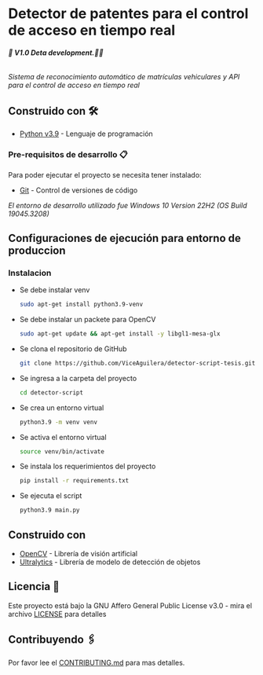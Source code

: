 # Detector de patentes para el control de acceso en tiempo real

###### **🚧 V1.0 Deta development.🚧🔨**

_Sistema de reconocimiento automático de matrículas vehiculares y API para el control de acceso en tiempo real_

## Construido con 🛠️

- [Python v3.9](https://www.python.org/) - Lenguaje de programación

### Pre-requisitos de desarrollo 📋

Para poder ejecutar el proyecto se necesita tener instalado:

- [Git](https://git-scm.com/downloads) - Control de versiones de código

_El entorno de desarrollo utilizado fue Windows 10 Version 22H2 (OS Build 19045.3208)_

## Configuraciones de ejecución para entorno de produccion

### Instalacion

- Se debe instalar venv
  ```bash
  sudo apt-get install python3.9-venv
  ```
  
- Se debe instalar un packete para OpenCV
  ```bash
  sudo apt-get update && apt-get install -y libgl1-mesa-glx
  ```

- Se clona el repositorio de GitHub
  ```bash
  git clone https://github.com/ViceAguilera/detector-script-tesis.git detector-script
  ```
  
- Se ingresa a la carpeta del proyecto
  ```bash
  cd detector-script
  ```
  
- Se crea un entorno virtual
  ```bash
  python3.9 -m venv venv
  ```
  
- Se activa el entorno virtual
  ```bash
  source venv/bin/activate
  ```

- Se instala los requerimientos del proyecto
  ```bash
  pip install -r requirements.txt
  ```
  
- Se ejecuta el script
  ```bash
  python3.9 main.py
  ```

## Construido con 
- [OpenCV](https://opencv.org/) - Librería de visión artificial
- [Ultralytics](https://ultralytics.com/) - Librería de modelo de detección de objetos

## Licencia 📄

Este proyecto está bajo la GNU Affero General Public License v3.0 - mira el archivo [LICENSE](LICENSE) para detalles

## Contribuyendo 🖇️

Por favor lee el [CONTRIBUTING.md](CONTRIBUTING.md) para mas detalles.